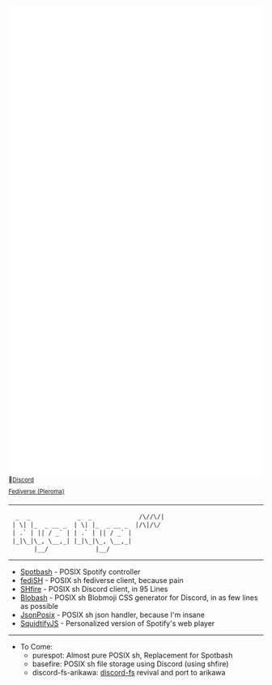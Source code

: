 <img align="left" alt="Metrics" src="https://raw.githubusercontent.com/ThatGeekyWeeb/ThatGeekyWeeb/master/github-metrics.svg">

<sup>🔌[Discord](https://dsc.bio/thatweeb)  
[Fediverse (Pleroma)](https://disqcordia.space/Mia)<sup>

---
```text
  _  _             _  _             /\//\/|
 | \| |_  _ __ _  | \| |_  _ __ _  |/\|/\/ 
 | .` | || / _` | | .` | || / _` |         
 |_|\_|\_, \__,_| |_|\_|\_, \__,_|         
       |__/             |__/                
```
---

- [Spotbash](https://github.com/thatgeekyweeb/spotbash) - POSIX Spotify controller
- [fediSH](https://github.com/thatgeekyweeb/fedish) - POSIX sh fediverse client, because pain
- [SHfire](https://github.com/thatgeekyweeb/shfire) - POSIX sh Discord client, in 95 Lines
- [Blobash](https://github.com/thatgeekyweeb/blobash) - POSIX sh Blobmoji CSS generator for Discord, in as few lines as possible
- [JsonPosix](https://github.com/thatgeekyweeb/jp) - POSIX sh json handler, because I'm insane
- [SquidtifyJS](https://github.com/ThatGeekyWeeb/SquidtifyJS) - Personalized version of Spotify's web player

---
  - To Come:
    - purespot: Almost pure POSIX sh, Replacement for Spotbash
    - basefire: POSIX sh file storage using Discord (using shfire)
    - discord-fs-arikawa: [discord-fs](https://github.com/jonas747/discord-fs) revival and port to arikawa
